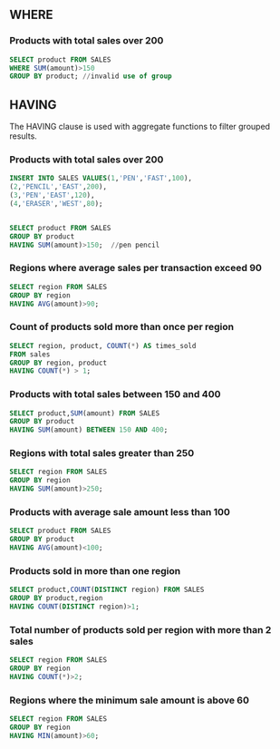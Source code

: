 ## WHERE

 ###  Products with total sales over 200

 ```sql
SELECT product FROM SALES
WHERE SUM(amount)>150
GROUP BY product; //invalid use of group
```
 

## HAVING

 The HAVING clause is used with aggregate functions to filter grouped results.

 ###  Products with total sales over 200

 ```sql
INSERT INTO SALES VALUES(1,'PEN','FAST',100),
(2,'PENCIL','EAST',200),
(3,'PEN','EAST',120),
(4,'ERASER','WEST',80);


SELECT product FROM SALES
GROUP BY product
HAVING SUM(amount)>150;  //pen pencil
```

### Regions where average sales per transaction exceed 90

```sql
SELECT region FROM SALES
GROUP BY region
HAVING AVG(amount)>90;
```

### Count of products sold more than once per region

```sql
SELECT region, product, COUNT(*) AS times_sold
FROM sales
GROUP BY region, product
HAVING COUNT(*) > 1;
```

### Products with total sales between 150 and 400

```sql
SELECT product,SUM(amount) FROM SALES
GROUP BY product
HAVING SUM(amount) BETWEEN 150 AND 400;

```

### Regions with total sales greater than 250

```sql
SELECT region FROM SALES
GROUP BY region
HAVING SUM(amount)>250;
```

### Products with average sale amount less than 100

```sql
SELECT product FROM SALES
GROUP BY product
HAVING AVG(amount)<100;
```

### Products sold in more than one region

```sql
SELECT product,COUNT(DISTINCT region) FROM SALES
GROUP BY product,region
HAVING COUNT(DISTINCT region)>1;
```

### Total number of products sold per region with more than 2 sales
```sql
SELECT region FROM SALES
GROUP BY region
HAVING COUNT(*)>2;
```

### Regions where the minimum sale amount is above 60
```sql
SELECT region FROM SALES
GROUP BY region
HAVING MIN(amount)>60;
```









